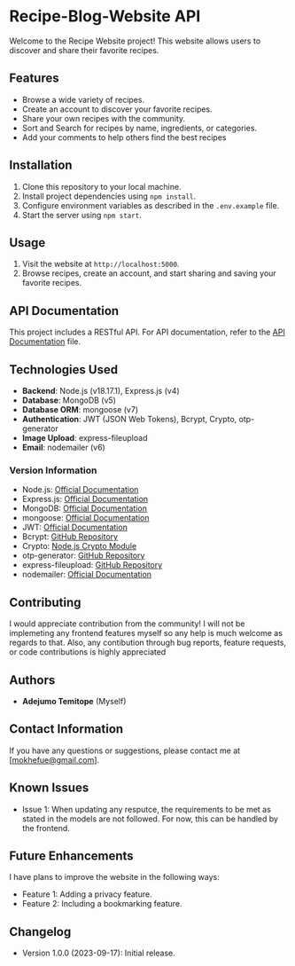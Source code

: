 # Recipe-Blog-Website API

Welcome to the Recipe Website project! This website allows users to discover and share their favorite recipes.

## Features

- Browse a wide variety of recipes.
- Create an account to discover your favorite recipes.
- Share your own recipes with the community.
- Sort and Search for recipes by name, ingredients, or categories.
- Add your comments to help others find the best recipes

## Installation

1. Clone this repository to your local machine.
2. Install project dependencies using `npm install`.
3. Configure environment variables as described in the `.env.example` file.
4. Start the server using `npm start`.

## Usage

1. Visit the website at `http://localhost:5000`.
2. Browse recipes, create an account, and start sharing and saving your favorite recipes.

## API Documentation

This project includes a RESTful API. For API documentation, refer to the [API Documentation](/docs/api.md) file.

## Technologies Used

- **Backend**: Node.js (v18.17.1), Express.js (v4)
- **Database**: MongoDB (v5)
- **Database ORM**: mongoose (v7)
- **Authentication**: JWT (JSON Web Tokens), Bcrypt, Crypto, otp-generator
- **Image Upload**: express-fileupload
- **Email**: nodemailer (v6)

### Version Information

- Node.js: [Official Documentation](https://nodejs.org/en/docs/)
- Express.js: [Official Documentation](https://expressjs.com/en/4x/api.html)
- MongoDB: [Official Documentation](https://docs.mongodb.com/)
- mongoose: [Official Documentation](https://mongoosejs.com/docs/)
- JWT: [Official Documentation](https://jwt.io/introduction/)
- Bcrypt: [GitHub Repository](https://github.com/kelektiv/node.bcrypt.js)
- Crypto: [Node.js Crypto Module](https://nodejs.org/api/crypto.html)
- otp-generator: [GitHub Repository](https://github.com/yeojz/otp-generator)
- express-fileupload: [GitHub Repository](https://github.com/richardgirges/express-fileupload)
- nodemailer: [Official Documentation](https://nodemailer.com/about/)

## Contributing

I would appreciate contribution from the community! I will not be implemeting any frontend features myself so any help is much welcome as regards to that.
Also, any contibution through bug reports, feature requests, or code contributions is highly appreciated

## Authors

- **Adejumo Temitope** (Myself)

## Contact Information

If you have any questions or suggestions, please contact me at [mokhefue@gmail.com].

## Known Issues

- Issue 1: When updating any resputce, the requirements to be met as stated in the models are not followed. For now, this can be handled by the frontend.

## Future Enhancements

I have plans to improve the website in the following ways:

- Feature 1: Adding a privacy feature.
- Feature 2: Including a bookmarking feature.

## Changelog

- Version 1.0.0 (2023-09-17): Initial release.
